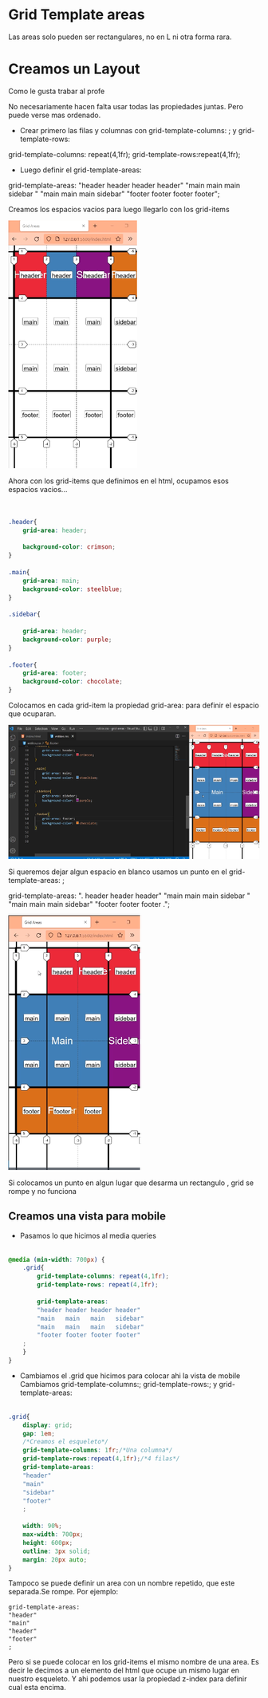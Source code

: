 # Grid Template areas

Las areas solo pueden ser rectangulares, no en L ni otra forma rara.


# Creamos un Layout

Como le gusta trabar al profe

No necesariamente hacen falta usar todas las propiedades juntas. Pero puede verse mas ordenado.

- Crear primero las filas y columnas con grid-template-columns: ; y grid-template-rows:


grid-template-columns: repeat(4,1fr);
grid-template-rows:repeat(4,1fr);


- Luego definir el grid-template-areas: 


grid-template-areas: 
"header header header header"
"main   main   main   sidebar "
"main   main   main   sidebar"
"footer footer footer footer";


Creamos los espacios vacios para luego llegarlo con los grid-items

![Ejemplo de grid-template-areas: sin definir los grid-items](imagenes/grid-template-areas-vacio.png)

Ahora con los grid-items que definimos en el html, ocupamos esos espacios vacios...

```css


.header{
    grid-area: header;
  
    background-color: crimson;
}

.main{
    grid-area: main;
    background-color: steelblue;
}

.sidebar{
    
    grid-area: header;
    background-color: purple;
}

.footer{
    grid-area: footer;
    background-color: chocolate;
}

```

Colocamos en cada grid-item la propiedad grid-area: para definir el espacio que ocuparan.

![Ejemplo con nombres en grid-area:](imagenes/grid-template-areas-completo.png)


Si queremos dejar algun espacio en blanco usamos un punto en el grid-template-areas: ; 

grid-template-areas: 
".      header header header"
"main   main   main   sidebar "
"main   main   main   sidebar"
"footer footer footer .";


![Ejemplo con areas vacias](imagenes/grid-template-areas-conpunto.png)

Si colocamos un punto en algun lugar que desarma un rectangulo , grid se rompe y no funciona



## Creamos una vista para mobile

- Pasamos lo que hicimos al media queries

```css

@media (min-width: 700px) {
    .grid{
        grid-template-columns: repeat(4,1fr);
        grid-template-rows: repeat(4,1fr);
        
        grid-template-areas: 
        "header header header header"
        "main   main   main   sidebar"
        "main   main   main   sidebar"
        "footer footer footer footer"
    ;
    }
}
```

- Cambiamos el .grid que hicimos para colocar ahi la vista de mobile
Cambiamos grid-template-columns:; grid-template-rows:; y grid-template-areas: 

```css

.grid{
    display: grid;
    gap: 1em;
    /*Creamos el esqueleto*/
    grid-template-columns: 1fr;/*Una columna*/
    grid-template-rows:repeat(4,1fr);/*4 filas*/
    grid-template-areas: 
    "header"
    "main"
    "sidebar"
    "footer"
    ;
    
    width: 90%;
    max-width: 700px;
    height: 600px;
    outline: 3px solid;
    margin: 20px auto;
}
```


Tampoco se puede definir un area con un nombre repetido, que este separada.Se rompe.
Por ejemplo:

    grid-template-areas: 
    "header"
    "main"
    "header"
    "footer"
    ;

Pero si se puede colocar en los grid-items el mismo nombre de una area. Es decir le decimos a un elemento del html que ocupe un mismo lugar en nuestro esqueleto.
Y ahi podemos usar la propiedad z-index para definir cual esta encima.


